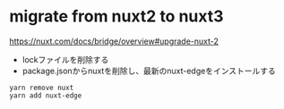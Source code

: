 # migrate from nuxt2 to nuxt3

https://nuxt.com/docs/bridge/overview#upgrade-nuxt-2

* lockファイルを削除する
* package.jsonからnuxtを削除し、最新のnuxt-edgeをインストールする

```
yarn remove nuxt
yarn add nuxt-edge
```
